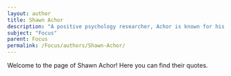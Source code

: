 ```yaml
---
layout: author
title: Shawn Achor
description: "A positive psychology researcher, Achor is known for his work on happiness and productivity, with a focus on how mindset can enhance focus and performance at work."
subject: "Focus"
parent: Focus
permalink: /Focus/authors/Shawn-Achor/
---
```


Welcome to the page of Shawn Achor! Here you can find their quotes.
